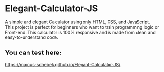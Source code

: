 # Elegant-Calculator-JS
A simple and elegant Calculator using only HTML, CSS, and JavaScript. This project is perfect for beginners who want to train programming logic or Front-end.
This calculator is 100% responsive and is made from clean and easy-to-understand code.



## You can test here:
https://marcus-schebek.github.io/Elegant-Calculator-JS/
